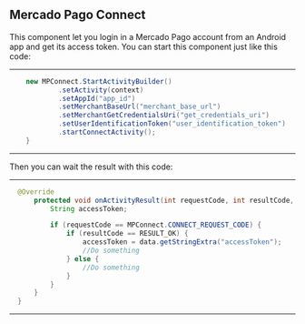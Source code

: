## Mercado Pago Connect

This component let you login in a Mercado Pago account from an Android app and get its access token.
You can start this component just like this code:

***
```java
    new MPConnect.StartActivityBuilder()
            .setActivity(context)
            .setAppId("app_id")
            .setMerchantBaseUrl("merchant_base_url")
            .setMerchantGetCredentialsUri("get_credentials_uri")
            .setUserIdentificationToken("user_identification_token")
            .startConnectActivity();
    }
```
***

Then you can wait the result with this code:

***
```java
  @Override
      protected void onActivityResult(int requestCode, int resultCode, Intent data) {
          String accessToken;

          if (requestCode == MPConnect.CONNECT_REQUEST_CODE) {
              if (resultCode == RESULT_OK) {
                  accessToken = data.getStringExtra("accessToken");
                  //Do something
              } else {
                  //Do something
              }
          }
      }
  }
```
***
